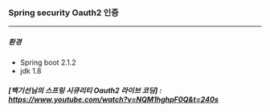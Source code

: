### Spring security Oauth2 인증

------

##### 환경

- Spring boot 2.1.2
-  jdk 1.8

##### [백기선님의 스프링 시큐리티 Oauth2 라이브 코딩] : https://www.youtube.com/watch?v=NQM1hghpF0Q&t=240s



